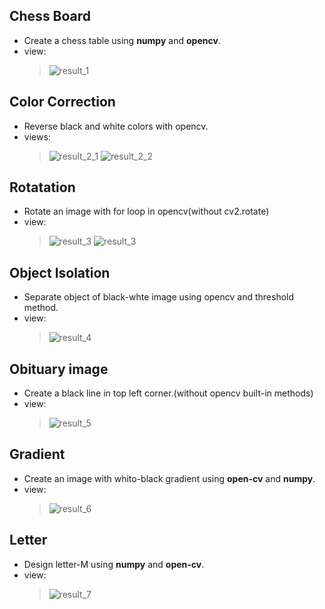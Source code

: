 ## Chess Board
- Create a chess table using **numpy** and **opencv**.
- view:
  > ![result_1](chess-board.png)
## Color Correction
- Reverse black and white colors with opencv.
- views:
  > ![result_2_1](1.jpg)
  > ![result_2_2](correct-1.png)
## Rotatation
- Rotate an image with for loop in opencv(without cv2.rotate)
- view:
  > ![result_3](3.jpg)
  > ![result_3](rotated.png)
## Object Isolation
- Separate object of black-whte image using opencv and threshold method.
- view:
  > ![result_4](isolated.png)
## Obituary image
- Create a black line in top left corner.(without opencv built-in methods)
- view:
  > ![result_5](deceased.png)
## Gradient
- Create an image with whito-black gradient using **open-cv** and **numpy**.
- view:
  > ![result_6](gradient.png)
## Letter 
- Design letter-M using **numpy** and **open-cv**.
- view:
  > ![result_7](letter.png)
